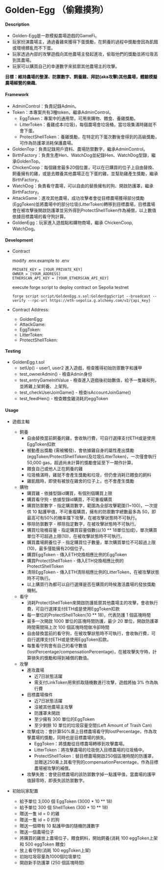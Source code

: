 # Golden-Egg （偷雞摸狗）
#### Description
- Golden-Egg是一款模擬農場遊戲的GameFi。
- 玩家扮演農場主，通過養雞來獲得下蛋獎勵，在飼養的過程中獎勵會因為飢餓或環境髒亂而不下蛋。
- 玩家透過內部的攻擊遊戲向其他農場主發起進攻，偷取他們的獎勵並將垃圾丟到其農場。
- 玩家可以購買自己的幸運數字來抵禦其他農場主的攻擊。

**目標：維持農場的整潔、防禦數字、飼養雞、拜訪(aka攻擊)其他農場，體驗模擬農場經營的樂趣**。
#### Framework
- AdminControl：負責記錄Admin。
- Token：本專案共有3種token，繼承AdminControl。
  - EggToken：專案中的通用幣，可用來購物、餵食、養雞獎勵。
  - LitterToken：養雞成本(垃圾)，每個農場會垃圾桶，當垃圾集滿時雞就不會下蛋。
  - ProtectShellToken：養雞獎勵，在特定的下蛋次數後會得到的高級獎勵，可作為防護罩消耗保護農場。
- GoldenTop：負責記錄用戶資料、農場防禦數字，繼承AdminControl。
- BirthFactory：負責生產Hen、WatchDog並紀錄Hen、WatchDog型錄，繼承GoldenTop。
- ChickenCoop：每個雞舍最多20個位置，可以在已購買的位子上自由替換、飼養擁有的雞，或是去餵養其他農場正在下蛋的雞，並幫助雞產生獎勵，繼承 BirthFactory。
- WatchDog：負責看守農場，可以自由的替換擁有的狗、開啟防護罩，繼承 BirthFactory。
- AttackGame：進攻其他農場，成功攻擊者會從目標農場獲得部分獎勵(EggToken)並將農場中的部分垃圾(LitterToken)轉移到目標農場，目標農場會在被攻擊後開啟防護罩並另外得到ProtectShellToken作為補償，以上數值依據目標農場的看守狗計算。
- GoldenEgg：玩家進入遊戲點和購物商場，繼承 ChickenCoop, WatchDog。

#### Development
- Contract
  
    modify .env.example to .env
    ```
    PRIVATE_KEY = [YOUR_PRIVATE_KEY]
    OWNER = [YOUR_ADDRESS]
    ETHERSCAN_API_KEY = [YOUR_ETHERSCAN_API_KEY]
    ```
    
    execute forge script to deploy contract on Sepolia testnet
    ```
    forge script script/GoldenEgg.s.sol:GoldenEggScript --broadcast --verify --rpc-url https://eth-sepolia.g.alchemy.com/v2/{api_key} 
    ```

- Contract Address:
	- GoldenEgg:
	- AttackGame:
	- EggToken:
	- LitterToken:
	- ProtectShellToken:

#### Testing
+ GoldenEgg.t.sol
  - setUp() - user1, user2 進入遊戲，檢查獲得初始防禦數字和護甲
  - test_ownerAdmin() - 檢查Admin身份
  - test_entryGameInitValue - 檢查進入遊戲後初始數值，給予一隻雞和狗，並將雞上架飼養、上架狗。
  - test_checkUserJoinGame() - 檢查isAccountJoinGame()
  - test_feedHen() - 檢查餵食雞消耗的eggToken
#### Usage

+ 遊戲主軸
  - 飼養
    - 自由替換當前飼養的雞，會收執行費，可自行選擇支付ETH或是使用EggToken扣款
    - 被動產出獎勵 (需被觸發)，會依據雞自身的屬性產出獎勵(eggToken/ProtectShellToken)及垃圾(LitterToken)，一次僅會執行50,000 gas，超過尚未計算的獎勵會延至下一期作計算。
    - 餵食自己或他人正在飼養的雞
    - 垃圾桶滿時，雞就不會產生獎勵和垃圾，但仍會消耗已餵食的飼料
    - 雞飢餓時，即使有被放在雞舍的位子上，也不會產生獎勵
  - 購物
    - 購買雞 - 依據型錄id購買，有個別個購買上限
    - 購買看守狗 - 依據型錄id購買，不可重複購買
    - 購買防禦數字 - 指定購買數字，範圍為全部攻擊範圍(1~100)，一次提供 10 點護甲值，不可重複購買，擁有的防禦數字總數最多為 50，即最高可有50%的機率擋下攻擊，在被攻擊狀態時不可執行。
    - 移除防禦數字 - 移除指定數字，在被攻擊狀態時不可執行。
    - 購買垃圾桶容量 - 指定購買容量個數(以10 ** 18單位加成)，單次購買單位不可超過上限(10)，在被攻擊狀態時不可執行。
    - 購買農場飼養位子 - 指定購買位子數量，單次購買單位不可超過上限(10)，最多僅能擁有20個位子。
    - 購買EggToken - 傳入ETH兌換相應比例的EggToken
    - 購買ProtectShellToken - 傳入ETH兌換相應比例的ProtectShellToken
    - 清除EggToken - 傳入ETH清除相應比例的LitterToken，在被攻擊狀態時不可執行。
    - 以上購買行為都可以自行選擇是否在購買的時候激活農場的發放獎勵機制。
  - 看守
    - 消耗ProtectShellToken來開啟防護抵禦其他農場主的攻擊，會收執行費，可自行選擇支付ETH或是使用EggToken扣款
    - 每一單位的ProtectShellToken(10 ** 18)，代表防護 1 個區塊時間
    - 最多一次開啟 1000 單位的區塊時間防護，最少 20 單位，開啟防護罩時間需間隔上次 100 個區塊時間做冷卻時間
    - 自由替換當前的看守狗，在被攻擊狀態時不可執行，會收執行費，可自行選擇支付ETH或是使用EggToken扣款。
    - 每隻看守狗會有自己的看守數值(lostPercentage/compensationPercentage)，在被攻擊失守時，計算損失的獎勵和得到補償的數值。
  - 攻擊
    - 進攻農場
      - 近7日狀態活躍
      - 需支付LinkToken用來抓取隨機數進行攻擊，遊戲將抽 3% 作為執行費
    - 目標農場條件
      - 近7日狀態活躍
      - 沒被其他農場主攻擊
      - 防護罩未開啟
      - 至少擁有 300 單位的EggToken
      - 至少剩餘 10 單位的垃圾容量空間(Left Amount of Trash Can)
    - 攻擊成功：會計算50%乘上目標農場看守狗lostPercentage，作為攻擊農場的獎勵，同時也是目標農場的損失。
      - EggToken：將獎勵從目標農場轉移到攻擊農場。
      - LitterToken：將攻擊農場的垃圾倒入目標農場的垃圾桶中。
      - ProtectShellToken：替目標農場開啟250個區塊時間的防護罩，並贈送250乘上其看守狗的compensationPercentage，作為目標農場被攻擊的補償。
    - 攻擊失敗：會使目標農場的該防禦數字掉一點護甲值，當農場的護甲值歸零時，即喪失該防禦數字。


+ 初始玩家配置
  - 給予單位 3,000 個 EggToken (3000 * 10 ** 18)
  - 給予單位 300 個 ShellToken (300 * 10 ** 18) 
  - 贈送一隻 id = 0 的雞
  - 贈送一隻 id = 0 的狗
  - 贈送一個帶有 10 點護甲值的隨機防護數字
  - 贈送一個農場位子
  - 將購買的雞放上農場位子，餵食飼料，開始飼養(消耗 100 eggToken上架和 500 eggToken 餵食)
  - 放上看守狗(消耗 100 eggToken上架)
  - 初始垃圾容量為1000個垃圾單位
  - 開啟新手防護罩 (250 個區塊時間)

